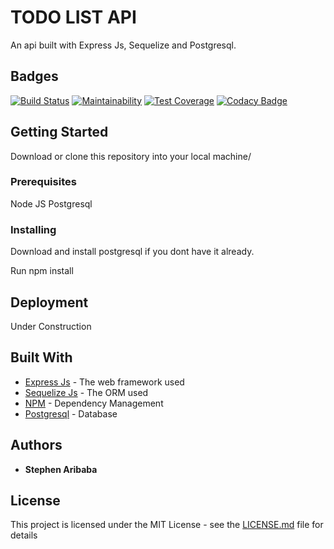 # TODO LIST API

An api built with Express Js, Sequelize and Postgresql.

## Badges
[![Build Status](https://travis-ci.org/Stylll/todo-api.svg?branch=master)](https://travis-ci.org/Stylll/todo-api)
[![Maintainability](https://api.codeclimate.com/v1/badges/769212aa46584af3a156/maintainability)](https://codeclimate.com/github/Stylll/todo-api/maintainability)
[![Test Coverage](https://api.codeclimate.com/v1/badges/769212aa46584af3a156/test_coverage)](https://codeclimate.com/github/Stylll/todo-api/test_coverage)
[![Codacy Badge](https://api.codacy.com/project/badge/Grade/ec359797bffd46e189b9d7af2543ae8c)](https://www.codacy.com/app/stephen.aribaba/todo-api?utm_source=github.com&amp;utm_medium=referral&amp;utm_content=Stylll/todo-api&amp;utm_campaign=Badge_Grade)

## Getting Started

Download or clone this repository into your local machine/

### Prerequisites

Node JS
Postgresql


### Installing

Download and install postgresql if you dont have it already.

Run npm install


## Deployment

Under Construction

## Built With

* [Express Js](https://expressjs.com/) - The web framework used
* [Sequelize Js](http://docs.sequelizejs.com/) - The ORM used
* [NPM](https://www.npmjs.com/) - Dependency Management
* [Postgresql](https://www.postgresql.org/) - Database

## Authors

* **Stephen Aribaba**


## License

This project is licensed under the MIT License - see the [LICENSE.md](LICENSE.md) file for details

